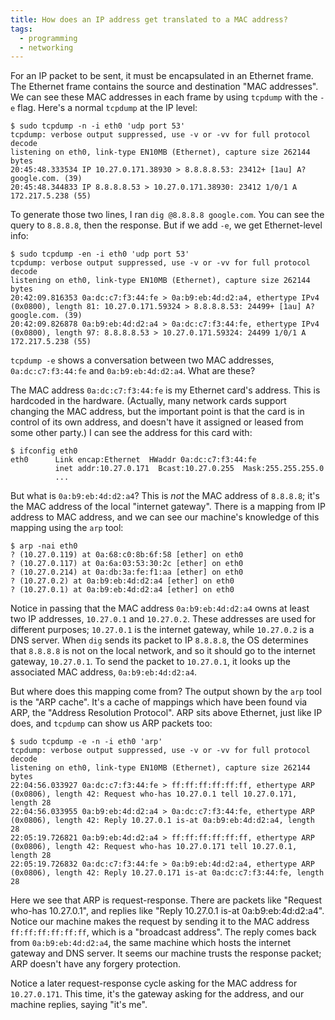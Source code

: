 ```yaml
---
title: How does an IP address get translated to a MAC address?
tags:
  - programming
  - networking
---
```


For an IP packet to be sent, it must be encapsulated in an Ethernet frame.
The Ethernet frame contains the source and destination "MAC addresses".
We can see these MAC addresses in each frame
by using `tcpdump` with the `-e` flag.
Here's a normal `tcpdump` at the IP level:

```console
$ sudo tcpdump -n -i eth0 'udp port 53'
tcpdump: verbose output suppressed, use -v or -vv for full protocol decode
listening on eth0, link-type EN10MB (Ethernet), capture size 262144 bytes
20:45:48.333534 IP 10.27.0.171.38930 > 8.8.8.8.53: 23412+ [1au] A? google.com. (39)
20:45:48.344833 IP 8.8.8.8.53 > 10.27.0.171.38930: 23412 1/0/1 A 172.217.5.238 (55)
```

To generate those two lines, I ran `dig @8.8.8.8 google.com`.
You can see the query to `8.8.8.8`, then the response.
But if we add `-e`, we get Ethernet-level info:

```console
$ sudo tcpdump -en -i eth0 'udp port 53'
tcpdump: verbose output suppressed, use -v or -vv for full protocol decode
listening on eth0, link-type EN10MB (Ethernet), capture size 262144 bytes
20:42:09.816353 0a:dc:c7:f3:44:fe > 0a:b9:eb:4d:d2:a4, ethertype IPv4 (0x0800), length 81: 10.27.0.171.59324 > 8.8.8.8.53: 24499+ [1au] A? google.com. (39)
20:42:09.826878 0a:b9:eb:4d:d2:a4 > 0a:dc:c7:f3:44:fe, ethertype IPv4 (0x0800), length 97: 8.8.8.8.53 > 10.27.0.171.59324: 24499 1/0/1 A 172.217.5.238 (55)
```

`tcpdump -e` shows a conversation between two MAC addresses,
`0a:dc:c7:f3:44:fe` and `0a:b9:eb:4d:d2:a4`.
What are these?

The MAC address `0a:dc:c7:f3:44:fe` is my Ethernet card's address.
This is hardcoded in the hardware.
(Actually, many network cards support changing the MAC address,
but the important point is that the card is in control of its own address,
and doesn't have it assigned or leased from some other party.)
I can see the address for this card with:

```console
$ ifconfig eth0
eth0      Link encap:Ethernet  HWaddr 0a:dc:c7:f3:44:fe
          inet addr:10.27.0.171  Bcast:10.27.0.255  Mask:255.255.255.0
          ...
```

But what is `0a:b9:eb:4d:d2:a4`?
This is _not_ the MAC address of `8.8.8.8`;
it's the MAC address of the local "internet gateway".
There is a mapping from IP address to MAC address,
and we can see our machine's knowledge of this mapping using the `arp` tool:

```console
$ arp -nai eth0
? (10.27.0.119) at 0a:68:c0:8b:6f:58 [ether] on eth0
? (10.27.0.117) at 0a:6a:03:53:30:2c [ether] on eth0
? (10.27.0.214) at 0a:db:3a:fe:f1:aa [ether] on eth0
? (10.27.0.2) at 0a:b9:eb:4d:d2:a4 [ether] on eth0
? (10.27.0.1) at 0a:b9:eb:4d:d2:a4 [ether] on eth0
```

Notice in passing that the MAC address `0a:b9:eb:4d:d2:a4` owns at least two IP addresses,
`10.27.0.1` and `10.27.0.2`.
These addresses are used for different purposes;
`10.27.0.1` is the internet gateway,
while `10.27.0.2` is a DNS server.
When `dig` sends its packet to IP `8.8.8.8`,
the OS determines that `8.8.8.8` is not on the local network,
and so it should go to the internet gateway, `10.27.0.1`.
To send the packet to `10.27.0.1`,
it looks up the associated MAC address, `0a:b9:eb:4d:d2:a4`.

But where does this mapping come from?
The output shown by the `arp` tool is the "ARP cache".
It's a cache of mappings which have been found via ARP,
the "Address Resolution Protocol".
ARP sits above Ethernet, just like IP does,
and `tcpdump` can show us ARP packets too:

```console
$ sudo tcpdump -e -n -i eth0 'arp'
tcpdump: verbose output suppressed, use -v or -vv for full protocol decode
listening on eth0, link-type EN10MB (Ethernet), capture size 262144 bytes
22:04:56.033927 0a:dc:c7:f3:44:fe > ff:ff:ff:ff:ff:ff, ethertype ARP (0x0806), length 42: Request who-has 10.27.0.1 tell 10.27.0.171, length 28
22:04:56.033955 0a:b9:eb:4d:d2:a4 > 0a:dc:c7:f3:44:fe, ethertype ARP (0x0806), length 42: Reply 10.27.0.1 is-at 0a:b9:eb:4d:d2:a4, length 28
22:05:19.726821 0a:b9:eb:4d:d2:a4 > ff:ff:ff:ff:ff:ff, ethertype ARP (0x0806), length 42: Request who-has 10.27.0.171 tell 10.27.0.1, length 28
22:05:19.726832 0a:dc:c7:f3:44:fe > 0a:b9:eb:4d:d2:a4, ethertype ARP (0x0806), length 42: Reply 10.27.0.171 is-at 0a:dc:c7:f3:44:fe, length 28
```

Here we see that ARP is request-response.
There are packets like "Request who-has 10.27.0.1",
and replies like "Reply 10.27.0.1 is-at 0a:b9:eb:4d:d2:a4".
Notice our machine makes the request by sending it to the MAC address `ff:ff:ff:ff:ff:ff`,
which is a "broadcast address".
The reply comes back from `0a:b9:eb:4d:d2:a4`,
the same machine which hosts the internet gateway and DNS server.
It seems our machine trusts the response packet;
ARP doesn't have any forgery protection.

Notice a later request-response cycle
asking for the MAC address for `10.27.0.171`.
This time, it's the gateway asking for the address,
and our machine replies, saying "it's me".
